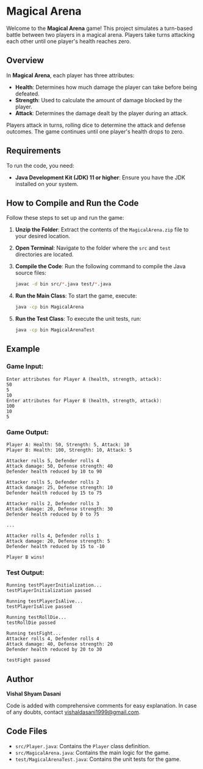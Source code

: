 
# Magical Arena

Welcome to the **Magical Arena** game! This project simulates a turn-based battle between two players in a magical arena. Players take turns attacking each other until one player's health reaches zero.

## Overview

In **Magical Arena**, each player has three attributes:
- **Health**: Determines how much damage the player can take before being defeated.
- **Strength**: Used to calculate the amount of damage blocked by the player.
- **Attack**: Determines the damage dealt by the player during an attack.

Players attack in turns, rolling dice to determine the attack and defense outcomes. The game continues until one player's health drops to zero.

## Requirements

To run the code, you need:
- **Java Development Kit (JDK) 11 or higher**: Ensure you have the JDK installed on your system.

## How to Compile and Run the Code

Follow these steps to set up and run the game:

1. **Unzip the Folder**:
   Extract the contents of the `MagicalArena.zip` file to your desired location.

2. **Open Terminal**:
   Navigate to the folder where the `src` and `test` directories are located.

3. **Compile the Code**:
   Run the following command to compile the Java source files:
   ```sh
   javac -d bin src/*.java test/*.java
   ```

4. **Run the Main Class**:
   To start the game, execute:
   ```sh
   java -cp bin MagicalArena
   ```

5. **Run the Test Class**:
   To execute the unit tests, run:
   ```sh
   java -cp bin MagicalArenaTest
   ```

## Example

### Game Input:

```
Enter attributes for Player A (health, strength, attack): 
50
5
10
Enter attributes for Player B (health, strength, attack): 
100
10
5
```

### Game Output:

```
Player A: Health: 50, Strength: 5, Attack: 10
Player B: Health: 100, Strength: 10, Attack: 5

Attacker rolls 5, Defender rolls 4
Attack damage: 50, Defense strength: 40
Defender health reduced by 10 to 90

Attacker rolls 5, Defender rolls 2
Attack damage: 25, Defense strength: 10
Defender health reduced by 15 to 75

Attacker rolls 2, Defender rolls 3
Attack damage: 20, Defense strength: 30
Defender health reduced by 0 to 75

...

Attacker rolls 4, Defender rolls 1
Attack damage: 20, Defense strength: 5
Defender health reduced by 15 to -10

Player B wins!
```

### Test Output:

```
Running testPlayerInitialization...
testPlayerInitialization passed

Running testPlayerIsAlive...
testPlayerIsAlive passed

Running testRollDie...
testRollDie passed

Running testFight...
Attacker rolls 4, Defender rolls 4
Attack damage: 40, Defense strength: 20
Defender health reduced by 20 to 30

testFight passed
```

## Author

**Vishal Shyam Dasani**

Code is added with comprehensive comments for easy explanation. In case of any doubts, contact [vishaldasani1999@gmail.com](mailto:vishaldasani1999@gmail.com).

## Code Files

- `src/Player.java`: Contains the `Player` class definition.
- `src/MagicalArena.java`: Contains the main logic for the game.
- `test/MagicalArenaTest.java`: Contains the unit tests for the game.

